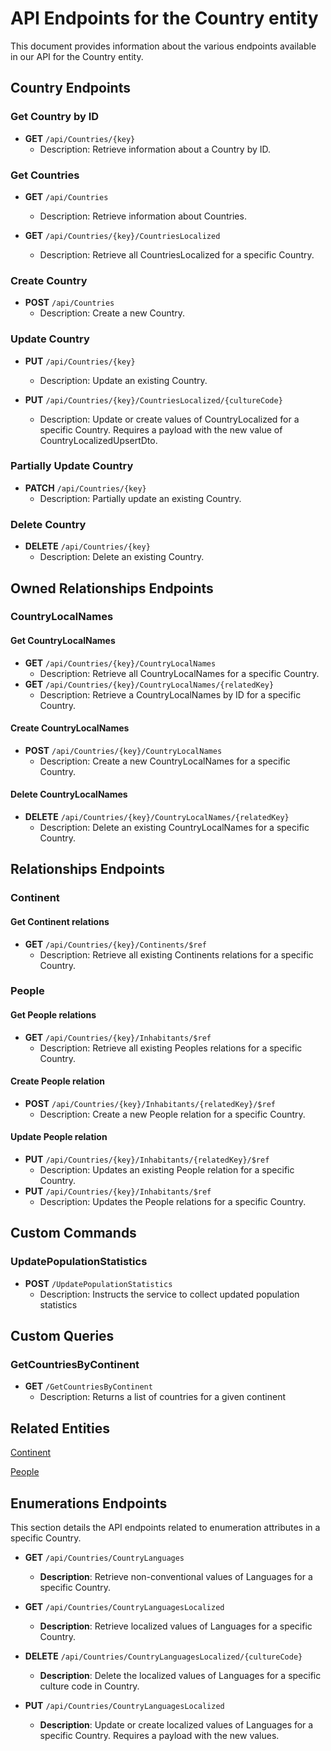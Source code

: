 # API Endpoints for the Country entity

This document provides information about the various endpoints available in our API for the Country entity.

## Country Endpoints

### Get Country by ID
- **GET** `/api/Countries/{key}`
  - Description: Retrieve information about a Country by ID.
  
### Get Countries
- **GET** `/api/Countries`
  - Description: Retrieve information about Countries.

- **GET** `/api/Countries/{key}/CountriesLocalized`
  - Description: Retrieve all CountriesLocalized for a specific Country.

### Create Country
- **POST** `/api/Countries`
  - Description: Create a new Country.

### Update Country
- **PUT** `/api/Countries/{key}`
  - Description: Update an existing Country.

- **PUT** `/api/Countries/{key}/CountriesLocalized/{cultureCode}`
  - Description: Update or create values of CountryLocalized for a specific Country. Requires a payload with the new value of CountryLocalizedUpsertDto.

### Partially Update Country
- **PATCH** `/api/Countries/{key}`
  - Description: Partially update an existing Country.
 
### Delete Country
- **DELETE** `/api/Countries/{key}`
  - Description: Delete an existing Country.

## Owned Relationships Endpoints

### CountryLocalNames

#### Get CountryLocalNames
- **GET** `/api/Countries/{key}/CountryLocalNames`
  - Description: Retrieve all CountryLocalNames for a specific Country.
- **GET** `/api/Countries/{key}/CountryLocalNames/{relatedKey}`
  - Description: Retrieve a CountryLocalNames by ID for a specific Country.

#### Create CountryLocalNames
- **POST** `/api/Countries/{key}/CountryLocalNames`
  - Description: Create a new CountryLocalNames for a specific Country.

#### Delete CountryLocalNames
- **DELETE** `/api/Countries/{key}/CountryLocalNames/{relatedKey}`
  - Description: Delete an existing CountryLocalNames for a specific Country.

## Relationships Endpoints

### Continent

#### Get Continent relations
- **GET** `/api/Countries/{key}/Continents/$ref`
  - Description: Retrieve all existing Continents relations for a specific Country.

### People

#### Get People relations
- **GET** `/api/Countries/{key}/Inhabitants/$ref`
  - Description: Retrieve all existing Peoples relations for a specific Country.
  
#### Create People relation
- **POST** `/api/Countries/{key}/Inhabitants/{relatedKey}/$ref`
  - Description: Create a new People relation for a specific Country.
  
#### Update People relation
- **PUT** `/api/Countries/{key}/Inhabitants/{relatedKey}/$ref`
  - Description: Updates an existing People relation for a specific Country.
- **PUT** `/api/Countries/{key}/Inhabitants/$ref`
  - Description: Updates the People relations for a specific Country.

## Custom Commands

### UpdatePopulationStatistics
- **POST** `/UpdatePopulationStatistics`
  - Description: Instructs the service to collect updated population statistics

## Custom Queries

### GetCountriesByContinent
- **GET** `/GetCountriesByContinent`
  - Description: Returns a list of countries for a given continent

## Related Entities

[Continent](ContinentEndpoints.md)

[People](PeopleEndpoints.md)

## Enumerations Endpoints

This section details the API endpoints related to enumeration attributes in a specific Country.
- **GET** `/api/Countries/CountryLanguages`
  - **Description**: Retrieve non-conventional values of Languages for a specific Country.
  
- **GET** `/api/Countries/CountryLanguagesLocalized`
  - **Description**: Retrieve localized values of Languages for a specific Country.

- **DELETE** `/api/Countries/CountryLanguagesLocalized/{cultureCode}`
  - **Description**: Delete the localized values of Languages for a specific culture code in Country.

- **PUT** `/api/Countries/CountryLanguagesLocalized`
  - **Description**: Update or create localized values of Languages for a specific Country. Requires a payload with the new values.
